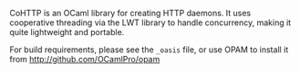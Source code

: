 CoHTTP is an OCaml library for creating HTTP daemons.  It uses cooperative
threading via the LWT library to handle concurrency, making it quite
lightweight and portable.

For build requirements, please see the `_oasis` file, or use OPAM to install
it from http://github.com/OCamlPro/opam
